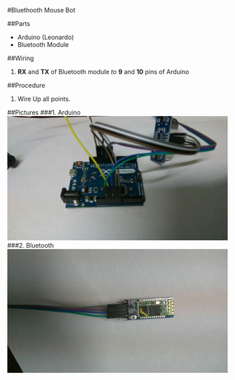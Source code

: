 #Bluethooth Mouse Bot

##Parts

- Arduino (Leonardo)
- Bluetooth Module

##Wiring

1. **RX** and **TX** of Bluetooth module *to* **9** and **10** pins of Arduino

##Procedure

1. Wire Up all points.

##Pictures
###1. Arduino
![BBot](/img/bbot2/8.jpg)
###2. Bluetooth
![BBot](/img/bbot2/4.jpg)